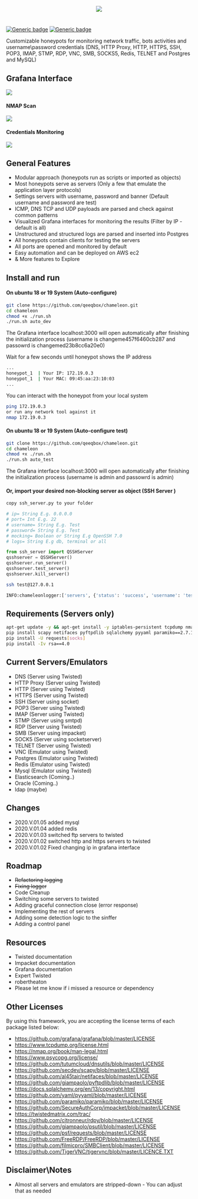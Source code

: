 <p align="center"> <img src="https://raw.githubusercontent.com/qeeqbox/chameleon/master/readme/chameleonlogo.png"></p>

#
[![Generic badge](https://img.shields.io/badge/dynamic/json.svg?url=https://raw.githubusercontent.com/qeeqbox/chameleon/master/info&label=version&query=$.version&colorB=blue)](https://github.com/qeeqbox/chameleon/blob/master/changes.md) [![Generic badge](https://img.shields.io/badge/dynamic/json.svg?url=https://raw.githubusercontent.com/qeeqbox/chameleon/master/info&label=docker-compose&query=$.dockercompose&colorB=green)](https://github.com/qeeqbox/chameleon/blob/master/changes.md)

Customizable honeypots for monitoring network traffic, bots activities and username\password credentials (DNS, HTTP Proxy, HTTP, HTTPS, SSH, POP3, IMAP, STMP, RDP, VNC, SMB, SOCKS5, Redis, TELNET and Postgres and MySQL)

## Grafana Interface
<img src="https://raw.githubusercontent.com/qeeqbox/chameleon/master/readme/intro.png" style="max-width:768px"/>

#### NMAP Scan
<img src="https://raw.githubusercontent.com/qeeqbox/chameleon/master/readme/nmap_scan.png" style="max-width:768px"/>

#### Credentials Monitoring
<img src="https://raw.githubusercontent.com/qeeqbox/chameleon/master/readme/creds_monitoring.png" style="max-width:768px"/>

## General Features
- Modular approach (honeypots run as scripts or imported as objects)
- Most honeypots serve as servers (Only a few that emulate the application layer protocols)
- Settings servers with username, password and banner (Default username and password are test)
- ICMP, DNS TCP and UDP payloads are parsed and check against common patterns
- Visualized Grafana interfaces for monitoring the results (Filter by IP - default is all)
- Unstructured and structured logs are parsed and inserted into Postgres
- All honeypots contain clients for testing the servers
- All ports are opened and monitored by default
- Easy automation and can be deployed on AWS ec2
- & More features to Explore

## Install and run
#### On ubuntu 18 or 19 System (Auto-configure)
```bash
git clone https://github.com/qeeqbox/chameleon.git
cd chameleon
chmod +x ./run.sh
./run.sh auto_dev
```
The Grafana interface localhost:3000 will open automatically after finishing the initialization process (username is changeme457f6460cb287 and passowrd is changemed23b8cc6a20e0)

Wait for a few seconds until honeypot shows the IP address
```bash
...
honeypot_1  | Your IP: 172.19.0.3
honeypot_1  | Your MAC: 09:45:aa:23:10:03
...
```
You can interact with the honeypot from your local system
```bash
ping 172.19.0.3
or run any network tool against it
nmap 172.19.0.3
```

#### On ubuntu 18 or 19 System (Auto-configure test)
```bash
git clone https://github.com/qeeqbox/chameleon.git
cd chameleon
chmod +x ./run.sh
./run.sh auto_test
```
The Grafana interface localhost:3000 will open automatically after finishing the initialization process (username is admin and passowrd is admin)

#### Or, import your desired non-blocking server as object (SSH Server )
```bash
copy ssh_server.py to your folder
```
```python
# ip= String E.g. 0.0.0.0
# port= Int E.g. 22
# username= String E.g. Test
# password= String E.g. Test
# mocking= Boolean or String E.g OpenSSH 7.0
# logs= String E.g db, terminal or all

from ssh_server import QSSHServer
qsshserver = QSSHServer()
qsshserver.run_server()
qsshserver.test_server()
qsshserver.kill_server()
```
``` bash
ssh test@127.0.0.1
```
``` bash
INFO:chameleonlogger:['servers', {'status': 'success', 'username': 'test', 'ip': '127.0.0.1', 'server': 'ssh_server', 'action': 'login', 'password': 'test', 'port': 38696}]
```

## Requirements (Servers only)
```bash
apt-get update -y && apt-get install -y iptables-persistent tcpdump nmap iputils-ping python python-pip python-psycopg2 lsof psmisc dnsutils
pip install scapy netifaces pyftpdlib sqlalchemy pyyaml paramiko==2.7.1 impacket twisted rdpy==1.3.2 psutil requests
pip install -U requests[socks]
pip install -Iv rsa==4.0
```

## Current Servers/Emulators
- DNS (Server using Twisted)
- HTTP Proxy (Server using Twisted)
- HTTP (Server using Twisted)
- HTTPS (Server using Twisted)
- SSH (Server using socket)
- POP3 (Server using Twisted)
- IMAP (Server using Twisted)
- STMP (Server using smtpd)
- RDP (Server using Twisted)
- SMB (Server using impacket)
- SOCK5 (Server using socketserver)
- TELNET (Server using Twisted)
- VNC (Emulator using Twisted)
- Postgres (Emulator using Twisted)
- Redis (Emulator using Twisted)
- Mysql (Emulator using Twisted)
- Elasticsearch (Coming..)
- Oracle (Coming..)
- ldap (maybe)

## Changes
- 2020.V.01.05 added mysql
- 2020.V.01.04 added redis
- 2020.V.01.03 switched ftp servers to twisted
- 2020.V.01.02 switched http and https servers to twisted
- 2020.V.01.02 Fixed changing ip in grafana interface

## Roadmap
- ~~Refactoring logging~~
- ~~Fixing logger~~
- Code Cleanup
- Switching some servers to twisted 
- Adding graceful connection close (error response)
- Implementing the rest of servers
- Adding some detection logic to the sinffer
- Adding a control panel

## Resources
- Twisted documentation
- Impacket documentation
- Grafana documentation
- Expert Twisted
- robertheaton
- Please let me know if i missed a resource or dependency

## Other Licenses
By using this framework, you are accepting the license terms of each package listed below:
- https://github.com/grafana/grafana/blob/master/LICENSE
- https://www.tcpdump.org/license.html
- https://nmap.org/book/man-legal.html
- https://www.psycopg.org/license/
- https://github.com/tutumcloud/dnsutils/blob/master/LICENSE
- https://github.com/secdev/scapy/blob/master/LICENSE
- https://github.com/al45tair/netifaces/blob/master/LICENSE
- https://github.com/giampaolo/pyftpdlib/blob/master/LICENSE
- https://docs.sqlalchemy.org/en/13/copyright.html
- https://github.com/yaml/pyyaml/blob/master/LICENSE
- https://github.com/paramiko/paramiko/blob/master/LICENSE
- https://github.com/SecureAuthCorp/impacket/blob/master/LICENSE
- https://twistedmatrix.com/trac/
- https://github.com/citronneur/rdpy/blob/master/LICENSE
- https://github.com/giampaolo/psutil/blob/master/LICENSE
- https://github.com/psf/requests/blob/master/LICENSE
- https://github.com/FreeRDP/FreeRDP/blob/master/LICENSE
- https://github.com/filmicpro/SMBClient/blob/master/LICENSE
- https://github.com/TigerVNC/tigervnc/blob/master/LICENCE.TXT

## Disclaimer\Notes
- Almost all servers and emulators are stripped-down - You can adjust that as needed
